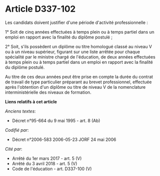 # Article D337-102

Les candidats doivent justifier d'une période d'activité professionnelle :

1° Soit de cinq années effectuées à temps plein ou à temps partiel dans un emploi en rapport avec la finalité du diplôme
postulé ;

2° Soit, s'ils possèdent un diplôme ou titre homologué classé au niveau V ou à un niveau supérieur, figurant sur une liste
arrêtée pour chaque spécialité par le ministre chargé de l'éducation, de deux années effectuées à temps plein ou à temps
partiel dans un emploi en rapport avec la finalité du diplôme postulé.

Au titre de ces deux années peut être prise en compte la durée du contrat de travail de type particulier préparant au brevet
professionnel, effectuée après l'obtention d'un diplôme ou titre de niveau V de la nomenclature interministérielle des
niveaux de formation.

**Liens relatifs à cet article**

_Anciens textes_:

  - Décret n°95-664 du 9 mai 1995 - art. 8 (Ab)

_Codifié par_:

  - Décret n°2006-583 2006-05-23 JORF 24 mai 2006

_Cité par_:

  - Arrêté du 1er mars 2017 - art. 5 (V)
  - Arrêté du 3 avril 2018 - art. 5 (V)
  - Code de l'éducation - art. D337-100 (V)
